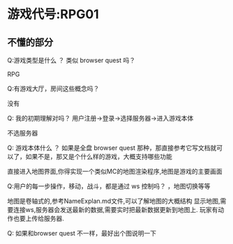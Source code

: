 # 游戏代号:RPG01

## 不懂的部分

Q:游戏类型是什么 ？ 类似 browser quest 吗？

RPG

Q:有游戏大厅，房间这些概念吗？

没有

Q: 我的初期理解对吗？
用户注册->登录->选择服务器->进入游戏本体

不选服务器

Q: 游戏本体什么 ？ 如果是全盘 browser quest 那种，那直接参考它写文档就可以了，如果不是，那又是个什么样的游戏，大概支持哪些功能

直接进入地图界面,你得实现一个类似MC的地图渲染程序,地图是游戏的主要画面

Q:用户的每一步操作，移动，战斗，都是通过 ws 控制吗？ ，地图切换等等

地图是卷轴式的,参考NameExplan.md文件,可以了解地图的大概结构
显示地图,需要连接ws,服务器会发送最新的数据,需要实时把最新数据更新到地图上. 玩家有动作也要上传给服务器.

Q: 如果和browser quest 不一样，最好出个图说明一下

